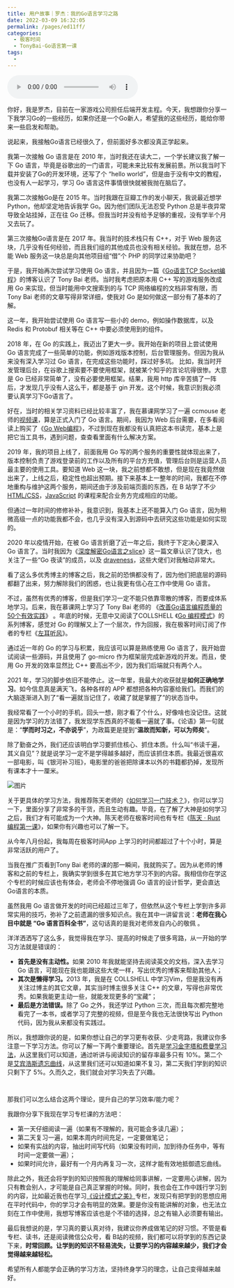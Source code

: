 ```yaml
---
title: 用户故事｜罗杰：我的Go语言学习之路
date: 2022-03-09 16:32:05
permalink: /pages/ed11ff/
categories:
  - 极客时间
  - TonyBai·Go语言第一课
tags:
  - 
---
```

<audio title="用户故事｜罗杰：我的Go语言学习之路" src="https://static001.geekbang.org/resource/audio/51/9c/51e418fecdf14375ee053674byybf89c.mp3" controls="controls"></audio> 
<p>你好，我是罗杰，目前在一家游戏公司担任后端开发主程。今天，我想跟你分享一下我学习Go的一些经历，如果你还是一个Go新人，希望我的这些经历，能给你带来一些启发和帮助。</p><p>说起来，我接触Go语言已经很久了，但前面好多次都没真正学起来。</p><p>我第一次接触 Go 语言是在 2010 年，当时我还在读大二，一个学长建议我了解一下 Go 语言，毕竟是谷歌出的一门语言，可能未来比较有发展前景。所以我当时下载并安装了Go的开发环境，还写了个 “hello world”，但是由于没有中文的教程，也没有人一起学习，学习 Go 语言这件事情很快就被我抛在脑后了。</p><p>我第二次接触Go是在 2015 年。当时我跟在豆瓣工作的发小聊天，我说最近想学 Python，他却坚定地告诉我学 Go。因为他们团队无法忍受 Python 总是半夜异常导致全站挂掉，正在往 Go 迁移。但我当时并没有给予足够的重视，没有学半个月又去玩了。</p><p>第三次接触Go语言是在 2017 年。我当时的技术栈只有 C++，对于 Web 服务这块，几乎没有任何经验，而且我们组的其他成员也没有相关经验。我就在想，总不能 Web 服务这一块总是向其他项目组“借”个 PHP 的同学过来协助吧？</p><p>于是，我开始再次尝试学习使用 Go 语言，并且因为一篇《<a href="https://tonybai.com/2015/11/17/tcp-programming-in-golang/">Go语言TCP Socket编程</a>》的博客认识了 Tony Bai 老师。当时我考虑把原本用 C++ 写的游戏服务改成用 Go 来实现，但当时能用中文搜索到的与 TCP 网络编程的文档非常有限，而Tony Bai 老师的文章写得非常详细，使我对 Go 是如何做这一部分有了基本的了解。</p><!-- [[[read_end]]] --><p>这一年，我开始尝试使用 Go 语言写一些小的 demo，例如操作数据库，以及Redis 和 Protobuf 相关等在 C++ 中要必须使用到的组件。</p><p>2018 年，在 Go 的实践上，我迈出了更大一步。我开始在新的项目上尝试使用 Go 语言完成了一些简单的功能，例如游戏版本控制，后台管理服务。但因为我从来没有深入学习过 Go 语言，在完成这些功能时，踩过好多坑。 比如，我当时开发管理后台，在谷歌上搜索要不要使用框架，就被某个知乎的言论坑得很惨。大意是 Go 已经非常简单了，没有必要使用框架。结果，我用 http 库辛苦搞了一阵后，才发现几乎没有人这么干，都是基于 gin 开发。这个时候，我意识到我必须要认真学习下Go语言了。</p><p>好在，当时的相关学习资料已经比较丰富了，我在慕课网学习了一遍 ccmouse 老师的<a href="https://coding.imooc.com/class/180.html#Anchor">视频课</a>，算是正式入门了 Go 语言。期间，我因为 Web 后台需要，在多看阅读上购买了《<a href="https://www.duokan.com/pc/detail/18375d92b9b74ee48a840ba3665024df">Go Web编程</a>》，不过到现在我都没有认真把这本书读完，基本上是把它当工具书，遇到问题，查查看里面有什么解决方案。</p><p>2019 年，我的项目上线了，前面我用 Go 写的两个服务的重要性就体现出来了，版本控制负责了游戏登录前的工作以及所有的平台方充值，管理后台则是运营人员最主要的使用工具。要知道 Web 这一块，我之前想都不敢想，但是现在我竟然做出来了，上线之后，稳定性也超出预期。接下来基本上一整年的时间，我都在不停地重构与维护这两个服务，期间还由于涉及前端页面的东西，在 B 站学了不少<a href="https://www.bilibili.com/video/BV1BE411y7yr?spm_id_from=333.999.0.0"> HTML/CSS</a>，<a href="https://www.bilibili.com/video/BV1TE411B7KU?from=search&amp;seid=4991647789799854809&amp;spm_id_from=333.337.0.0">JavaScript</a> 的课程来配合业务方完成相应的功能。</p><p>但通过一年时间的修修补补，我意识到，我基本上还不能算入门 Go 语言，因为稍微高级一点的功能我都不会，也几乎没有深入到源码中去研究这些功能是如何实现的。</p><p>2020 年以疫情开始，在被 Go 语言折磨了近一年之后，我终于下定决心要深入 Go 语言了。当时我因为《<a href="https://qcrao.com/2019/04/02/dive-into-go-slice/">深度解密Go语言之slice</a>》这一篇文章认识了饶大，也关注了一些“Go 夜读”的成员，以及 <a href="https://draveness.me/golang/">draveness</a>，这些大佬们对我触动非常大。</p><p>看了这么多优秀博主的博客之后，我之前的恐惧都没有了，因为他们把底层的源码都翻了出来，努力解除我们的困惑，也让我更有信心在工作中使用 Go 语言。</p><p>不过，虽然有优秀的博客，但是我们学习一定不能只依靠零散的博客，而要成体系地学习。后来，我在慕课网上学习了 Tony Bai 老师的 《<a href="https://www.imooc.com/read/87">改善Go语言编程质量的50个有效实践</a>》 。年底的时候，无意中又阅读了COLLSHELL 《<a href="https://coolshell.cn/articles/21128.html">Go 编程模式</a>》的系列博客，感觉对 Go 的理解又上了一个层次，作为回报，我在极客时间订阅了作者的专栏《<a href="https://time.geekbang.org/column/intro/100002201?tab=catalog">左耳听风</a>》。</p><p>通过近一年的 Go 的学习与积累，我应该可以算是熟练使用 Go 语言了，我开始尝试阅读一些源码，并且使用了 go-micro 作为框架层完成新游戏的开发。而且，使用 Go 开发的效率显然比 C++ 要高出不少，因为我们后端就只有两个人。</p><p>2021 年，学习的脚步依旧不能停止。这一年里，我最大的收获就是<strong>如何正确地学习</strong>。如今信息真是满天飞，各种各样的 APP 都想把各种内容塞给我们。而我们的大脑逐渐进入到了“看一遍就当记住了，收藏了就是掌握了”的状态当中。</p><p>我经常看了一个小时的手机，回头一想，刚才看了个什么，好像啥也没记住。这就是因为学习的方法错了，我发现学东西真的不能看一遍就了事。《论语》第一句就是：“<strong>学而时习之，不亦说乎</strong>”，为政篇更是提到“<strong>温故而知新，可以为师矣</strong>”。</p><p>除了勤奋之外，我们还应该明白学习要抓住核心、抓住本质。什么叫“书读千遍，其义自见”？就是说学习一定不是学得越多越好，而应该抓住本质。我最近很喜欢一部电影，叫《银河补习班》，电影里的爸爸把除课本以外的书籍都扔掉，发现所有课本才十一厘米。</p><p><img src="https://static001.geekbang.org/resource/image/ca/5e/ca3dc0c0c8e9d80838d177eca11aeb5e.jpg?wh=658x493" alt="图片"></p><p>关于更具体的学习方法，我推荐陈天老师的《<a href="https://www.bilibili.com/video/BV1n54y1z7KM?from=search&amp;seid=773335947933248559&amp;spm_id_from=333.337.0.0">如何学习一门技术？</a>》，你可以学习一下，里面分享了非常多的干货，而且生动有趣。毕竟，在了解了大神是如何学习之后，我们才有可能成为一个大神。陈天老师在极客时间也有专栏《<a href="https://time.geekbang.org/column/intro/100085301?tab=catalog">陈天 · Rust 编程第一课</a>》，如果你有兴趣也可以了解一下。</p><p>从今年八月份起，我每周在极客时间App 上学习的时间都超过了十个小时，算是非常活跃的用户了。</p><p>当我在推广页看到Tony Bai 老师的课的那一瞬间，我就购买了。因为从老师的博客和之前的专栏上，我确实学到很多在其它地方学习不到的内容。我相信你在学这个专栏的时候应该也有体会，老师会不停地强调 Go 语言的设计哲学，更会直达Go语言的本质。</p><p>虽然我用 Go 语言做开发的时间已经超过三年了，但依然从这个专栏上学到许多非常实用的技巧，弥补了之前遗漏的很多知识点。我在其中一讲留言说：<strong>老师在我心目中就是 “Go 语言百科全书”</strong>，这句话真的是我对老师发自内心的敬佩 。</p><p>洋洋洒洒写了这么多，我觉得我在学习、提高的时候走了很多弯路，从一开始的学习方法就是错误的：</p><ul>
<li><strong>首先是没有主动性。</strong>如果 2010 年我就能坚持去阅读英文的文档，深入去学习 Go 语言，可能现在我也能跟这些大佬一样，写出优秀的博客来帮助其他人；</li>
<li><strong>其次是懒得学习。</strong>2013 年，我是在 COLLSHELL 中学习Vim，但是我没有再关注过博主的其它文章，其实当时博主很多关注 C++ 的文章，写得也非常优秀。如果我能更主动一些，就能发现更多的“宝藏”；</li>
<li><strong>最后是方法错误。</strong>除了 Go 之外，我还学过 Python 三次，而且每次都完整地看完了一本书，或者学习了完整的视频，但是至今我也无法很快写出 Python 代码，因为我从来都没有实践过。</li>
</ul><p>所以，我想跟你说的是，如果你想让自己的学习更有收获、少走弯路，我建议你多注意一下学习方法。你可以了解一下两个重要理论。首先是<a href="https://en.wikipedia.org/wiki/Learning_pyramid">学习金字塔和</a><a href="https://www.bilibili.com/video/BV1UE411y7mw?from=search&amp;seid=4884264404421278473&amp;spm_id_from=333.337.0.0">费曼学习法</a>，从这里我们可以知道，通过听讲与阅读知识的留存率最多只有 10%。第二个是<a href="https://zh.wikipedia.org/wiki/%E9%81%97%E5%BF%98%E6%9B%B2%E7%BA%BF">艾宾浩斯遗忘曲线</a>，从这里我们还可以知道如果不复习，第二天我们学到的知识只剩下了 5%。久而久之，我们就会对学习失去了兴趣。</p><p><img src="https://static001.geekbang.org/resource/image/55/9f/555114ab8c1f818b7a016a6c3375269f.jpg?wh=550x356" alt="" title="学习金字塔"></p><p><img src="https://static001.geekbang.org/resource/image/5e/38/5ed3eb28e9230ca78656de2f2c3beb38.jpg?wh=1920x1643" alt="" title="艾宾浩斯遗忘曲线"></p><p>那我们可以怎么结合这两个理论，提升自己的学习效率/能力呢？</p><p>我跟你分享下我现在学习专栏课的方法吧：</p><ul>
<li>第一天仔细阅读一遍（如果有不理解的，我可能会多读几遍）；</li>
<li>第二天复习一遍，如果本周内时间充足，一定要做笔记；</li>
<li>如果有实战的内容，抽出时间写代码（如果没有时间，加到待办任务中，等有时间一定要做一遍）；</li>
<li>如果时间允许，最好有一个月内再复习一次，这样才能有效地抵御遗忘曲线。</li>
</ul><p>除此之外，我还会将学到的知识按照我的理解给同事讲解，一定要用心讲解，因为只有教会别人，才可能是自己真正掌握的时候。同时，我也会在工作中践行学习到的内容，比如最近我也在学习<a href="https://time.geekbang.org/column/intro/100039001?tab=catalog">《设计模式之美》</a>专栏，发现只有把学到的思想应用在平时代码中，你的学习才会有明显的效果。要是你没有能讲解的对象，也无法立刻在工作中使用，我想写博客应该也是个不错的选择，总之有输入必须要有输出。</p><p>最后我想说的是，学习真的要认真对待，我建议你养成做笔记的好习惯。不管是看专栏、读书，还是阅读微信公众号，看 B站的视频，我们都可以将学到的东西记录下来，<strong>时常回顾。<strong>让学到的知识不轻易流失，让要学习的内容越来越少，我们才会觉得越来越轻松</strong>。</strong></p><p>希望所有人都能学会正确的学习方法，坚持终身学习的理念，让自己变得越来越好。</p>